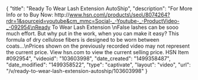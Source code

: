 {
    "title": "Ready To Wear Lash Extension AutoShip",
    "description": "For More Info or to Buy Now: http:\/\/www.hsn.com\/products\/seo\/8074264?rdr=1&sourceid=youtube&cm_mmc=Social-_-Youtube-_-ProductVideo-_-092954\nReady To Wear Lash Extension  \nFalse lashes can be sooo much effort. But why put in the work, when you can make it easy? This formula of dry cellulose fibers is designed to be worn between coats...\nPrices shown on the previously recorded video may not represent the current price.  View hsn.com to view the current selling price. HSN Item #092954",
    "videoid": "103603998",
    "date_created": "1499358487",
    "date_modified": "1499358522",
    "type": "captivate",
    "layout": "video",
    "url": "\/v\/ready-to-wear-lash-extension-autoship\/103603998"
}